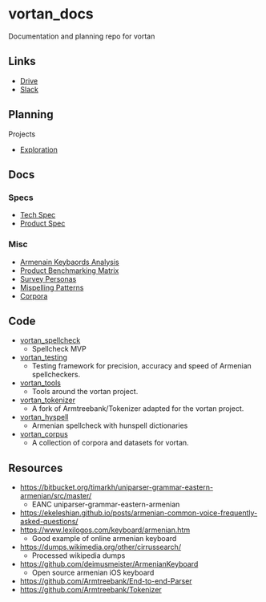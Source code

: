 # vortan_docs
Documentation and planning repo for vortan

## Links

- [Drive](https://drive.google.com/drive/folders/1f1feyB_po6hS7TFvdvPWZ3Q6dSEDjklQ)
- [Slack](https://datapointarmenia.slack.com/archives/C01LE2ADLFJ)

## Planning

Projects
- [Exploration](https://github.com/orgs/DataPoint-Armenia/projects/1)

## Docs

### Specs
- [Tech Spec](https://docs.google.com/document/d/174XceYg-MSX32kfEz-C4bQx8zk43uHebvGSBaEduQWM/edit)
- [Product Spec](https://docs.google.com/document/d/1RfvKW2VpEyVptCrn8e5nrR0-kX9BXO9_21b8H2hS5YE/edit)

### Misc

- [Armenain Keybaords Analysis](https://docs.google.com/spreadsheets/d/1DsEwSES_U-pi2v7tVJmO7I7uEFw33tOQtkMluv9pvMM/edit)
- [Product Benchmarking Matrix](https://docs.google.com/spreadsheets/d/1eoC6yYaTHCB3RupM2bu3y1I60P1P4NGwMx5XuvJ_OhQ/edit)
- [Survey Personas](https://docs.google.com/presentation/d/1TdfqJBC0XqTLT_mmFCvjrKlEvTV5zCg2mHa9AcoYUNA/edit)
- [Mispelling Patterns](https://docs.google.com/spreadsheets/d/1F3hWn8LenicIZ2QozvDum7MGhogPSAFdgxPdUBJf0vg/edit)
- [Corpora](https://docs.google.com/spreadsheets/d/15pHxawmkniJCfKPAWDsU6Ze_6cYua6IFXI1JRZP8fLw/edit)

## Code

- [vortan_spellcheck](https://github.com/DataPoint-Armenia/vortan_spellcheck)
  - Spellcheck MVP
- [vortan_testing](https://github.com/DataPoint-Armenia/vortan_testing)
  - Testing framework for precision, accuracy and speed of Armenian spellcheckers.
- [vortan_tools](https://github.com/DataPoint-Armenia/vortan_tools)
  - Tools around the vortan project.
- [vortan_tokenizer](https://github.com/DataPoint-Armenia/vortan_tokenizer)
  - A fork of Armtreebank/Tokenizer adapted for the vortan project.
- [vortan_hyspell](https://github.com/DataPoint-Armenia/vortan_hyspell)
  - Armenian spellcheck with hunspell dictionaries
- [vortan_corpus](https://github.com/DataPoint-Armenia/vortan_corpus)
  - A collection of corpora and datasets for vortan.


## Resources

- https://bitbucket.org/timarkh/uniparser-grammar-eastern-armenian/src/master/
  - EANC uniparser-grammar-eastern-armenian
- https://ekeleshian.github.io/posts/armenian-common-voice-frequently-asked-questions/
- https://www.lexilogos.com/keyboard/armenian.htm
  - Good example of online armenian keyboard
- https://dumps.wikimedia.org/other/cirrussearch/
  - Processed wikipedia dumps
- https://github.com/deimusmeister/ArmenianKeyboard
  - Open source armenian iOS keyboard
- https://github.com/Armtreebank/End-to-end-Parser
- https://github.com/Armtreebank/Tokenizer
